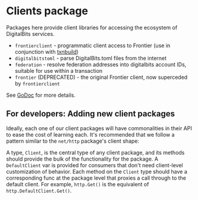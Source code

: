 # Clients package

Packages here provide client libraries for accessing the ecosystem of DigitalBits services.

* `frontierclient` - programmatic client access to Frontier (use in conjunction with [txnbuild](../txnbuild))
* `digitalbitstoml` - parse DigitalBits.toml files from the internet
* `federation` - resolve federation addresses into digitalbits account IDs, suitable for use within a transaction
* `frontier` (DEPRECATED) - the original Frontier client, now superceded by `frontierclient`

See [GoDoc](https://godoc.org/github.com/digitalbits/go/clients) for more details.

## For developers: Adding new client packages

Ideally, each one of our client packages will have commonalities in their API to ease the cost of learning each.  It's recommended that we follow a pattern similar to the `net/http` package's client shape:

A type, `Client`, is the central type of any client package, and its methods should provide the bulk of the functionality for the package.  A `DefaultClient` var is provided for consumers that don't need client-level customization of behavior.  Each method on the `Client` type should have a corresponding func at the package level that proxies a call through to the default client.  For example, `http.Get()` is the equivalent of `http.DefaultClient.Get()`.
